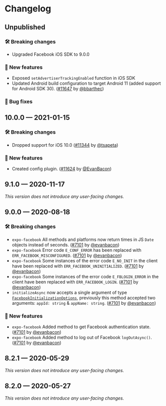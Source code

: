 # Changelog

## Unpublished

### 🛠 Breaking changes

- Upgraded Facebook iOS SDK to 9.0.0

### 🎉 New features

- Exposed `setAdvertiserTrackingEnabled` function in iOS SDK
- Updated Android build configuration to target Android 11 (added support for Android SDK 30). ([#11647](https://github.com/expo/expo/pull/11647) by [@bbarthec](https://github.com/bbarthec))

### 🐛 Bug fixes

## 10.0.0 — 2021-01-15

### 🛠 Breaking changes

- Dropped support for iOS 10.0 ([#11344](https://github.com/expo/expo/pull/11344) by [@tsapeta](https://github.com/tsapeta))

### 🎉 New features

- Created config plugin. ([#11624](https://github.com/expo/expo/pull/11624) by [@EvanBacon](https://github.com/EvanBacon))

## 9.1.0 — 2020-11-17

_This version does not introduce any user-facing changes._

## 9.0.0 — 2020-08-18

### 🛠 Breaking changes

- `expo-facebook` All methods and platforms now return times in JS `Date` objects instead of seconds. ([#7101](https://github.com/expo/expo/pull/7101) by [@evanbacon](https://github.com/evanbacon))
- `expo-facebook` Error code `E_CONF_ERROR` has been replaced with `ERR_FACEBOOK_MISCONFIGURED`. ([#7101](https://github.com/expo/expo/pull/7101) by [@evanbacon](https://github.com/evanbacon))
- `expo-facebook` Some instances of the error code `E_NO_INIT` in the client have been replaced with `ERR_FACEBOOK_UNINITIALIZED`. ([#7101](https://github.com/expo/expo/pull/7101) by [@evanbacon](https://github.com/evanbacon))
- `expo-facebook` Some instances of the error code `E_FBLOGIN_ERROR` in the client have been replaced with `ERR_FACEBOOK_LOGIN`. ([#7101](https://github.com/expo/expo/pull/7101) by [@evanbacon](https://github.com/evanbacon))
- `initializeAsync` now accepts a single argument of type [`FacebookInitializationOptions`](https://github.com/expo/expo/blob/master/docs/pages/versions/unversioned/sdk/facebook.md#login-options), previously this method accepted two arguments: `appId: string` & `appName: string`. ([#7101](https://github.com/expo/expo/pull/7101) by [@evanbacon](https://github.com/evanbacon))

### 🎉 New features

- `expo-facebook` Added method to get Facebook authentication state. ([#7101](https://github.com/expo/expo/pull/7101) by [@evanbacon](https://github.com/evanbacon))
- `expo-facebook` Added method to log out of Facebook `logOutAsync()`. ([#7101](https://github.com/expo/expo/pull/7101) by [@evanbacon](https://github.com/evanbacon))

## 8.2.1 — 2020-05-29

_This version does not introduce any user-facing changes._

## 8.2.0 — 2020-05-27

_This version does not introduce any user-facing changes._
